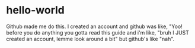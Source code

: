 # hello-world
Github made me do this.
I created an account and github was like, "Yoo! before you do anything you gotta read this guide and i'm like, "bruh I JUST created an account, lemme look around a bit" but github's like "nah".  
